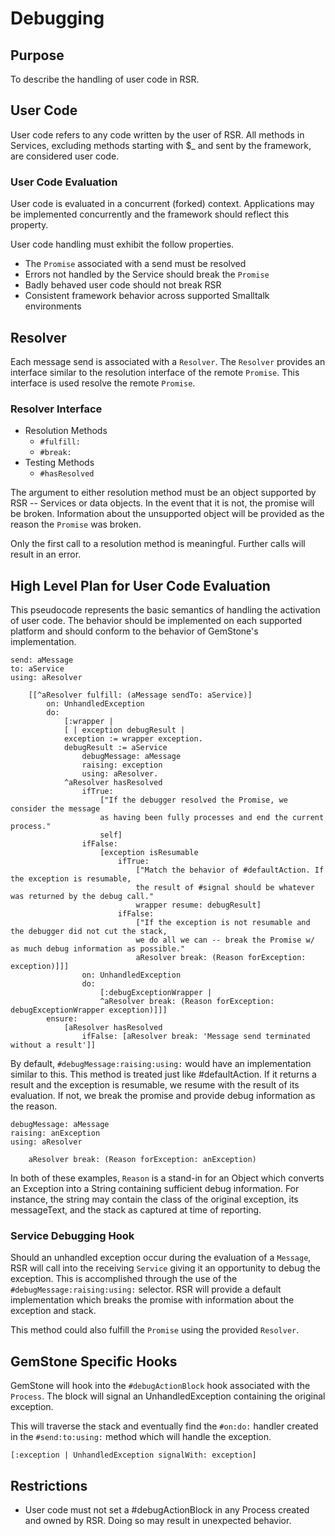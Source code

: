 # Debugging

## Purpose

To describe the handling of user code in RSR.

## User Code

User code refers to any code written by the user of RSR. All methods in Services, excluding methods starting with $_ and sent by the framework, are considered user code.

### User Code Evaluation

User code is evaluated in a concurrent (forked) context. Applications may be implemented concurrently and the framework should reflect this property.

User code handling must exhibit the follow properties.

- The `Promise` associated with a send must be resolved
- Errors not handled by the Service should break the `Promise`
- Badly behaved user code should not break RSR
- Consistent framework behavior across supported Smalltalk environments

## Resolver

Each message send is associated with a `Resolver`. The `Resolver` provides an interface similar to the resolution interface of the remote `Promise`. This interface is used resolve the remote `Promise`. 

### Resolver Interface

- Resolution Methods
    - `#fulfill:`
    - `#break:`
- Testing Methods
    - `#hasResolved`

The argument to either resolution method must be an object supported by RSR -- Services or data objects. In the event that it is not, the promise will be broken. Information about the unsupported object will be provided as the reason the `Promise` was broken.

Only the first call to a resolution method is meaningful. Further calls will result in an error.

## High Level Plan for User Code Evaluation

This pseudocode represents the basic semantics of handling the activation of user code. The behavior should be implemented on each supported platform and should conform to the behavior of GemStone's implementation.

```smalltalk
send: aMessage
to: aService
using: aResolver

    [[^aResolver fulfill: (aMessage sendTo: aService)]
        on: UnhandledException
        do:
            [:wrapper |
            [ | exception debugResult |
            exception := wrapper exception.
            debugResult := aService
                debugMessage: aMessage
                raising: exception
                using: aResolver.
            ^aResolver hasResolved
                ifTrue:
                    ["If the debugger resolved the Promise, we consider the message
                    as having been fully processes and end the current process."
                    self]
                ifFalse:
                    [exception isResumable
                        ifTrue:
                            ["Match the behavior of #defaultAction. If the exception is resumable,
                            the result of #signal should be whatever was returned by the debug call."
                            wrapper resume: debugResult]
                        ifFalse:
                            ["If the exception is not resumable and the debugger did not cut the stack,
                            we do all we can -- break the Promise w/ as much debug information as possible."
                            aResolver break: (Reason forException: exception)]]]
                on: UnhandledException
                do:
                    [:debugExceptionWrapper |
                    ^aResolver break: (Reason forException: debugExceptionWrapper exception)]]]
        ensure:
            [aResolver hasResolved
                ifFalse: [aResolver break: 'Message send terminated without a result']]
```

By default, `#debugMessage:raising:using:` would have an implementation similar to this. This method is treated just like #defaultAction. If it returns a result and the exception is resumable, we resume with the result of its evaluation. If not, we break the promise and provide debug information as the reason.

```smalltalk
debugMessage: aMessage
raising: anException
using: aResolver

    aResolver break: (Reason forException: anException)
```

In both of these examples, `Reason` is a stand-in for an Object which converts an Exception into a String containing sufficient debug information. For instance, the string may contain the class of the original exception, its messageText, and the stack as captured at time of reporting.

### Service Debugging Hook

Should an unhandled exception occur during the evaluation of a `Message`, RSR will call into the receiving `Service` giving it an opportunity to debug the exception. This is accomplished through the use of the `#debugMessage:raising:using:` selector. RSR will provide a default implementation which breaks the promise with information about the exception and stack.

This method could also fulfill the `Promise` using the provided `Resolver`.

## GemStone Specific Hooks

GemStone will hook into the `#debugActionBlock` hook associated with the `Process`. The block will signal an UnhandledException containing the original exception.

This will traverse the stack and eventually find the `#on:do:` handler created in the `#send:to:using:` method which will handle the exception.

```smalltalk
[:exception | UnhandledException signalWith: exception]
```

## Restrictions

- User code must not set a #debugActionBlock in any Process created and owned by RSR. Doing so may result in unexpected behavior.
